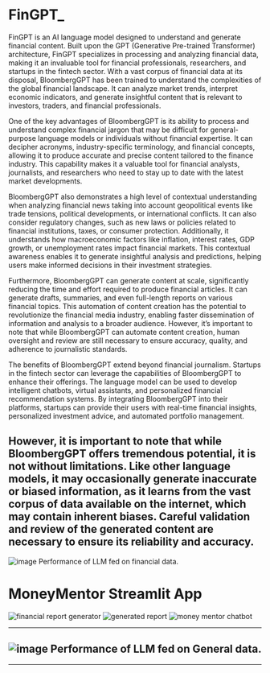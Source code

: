 # FinGPT_
FinGPT is an AI language model designed to understand and generate financial content. Built upon the GPT (Generative Pre-trained Transformer) architecture, FinGPT specializes in processing and analyzing financial data, making it an invaluable tool for financial professionals, researchers, and startups in the fintech sector.
With a vast corpus of financial data at its disposal, BloombergGPT has been trained to understand the complexities of the global financial landscape. It can analyze market trends, interpret economic indicators, and generate insightful content that is relevant to investors, traders, and financial professionals.

One of the key advantages of BloombergGPT is its ability to process and understand complex financial jargon that may be difficult for general-purpose language models or individuals without financial expertise. It can decipher acronyms, industry-specific terminology, and financial concepts, allowing it to produce accurate and precise content tailored to the finance industry. This capability makes it a valuable tool for financial analysts, journalists, and researchers who need to stay up to date with the latest market developments.

BloombergGPT also demonstrates a high level of contextual understanding when analyzing financial news taking into account geopolitical events like trade tensions, political developments, or international conflicts. It can also consider regulatory changes, such as new laws or policies related to financial institutions, taxes, or consumer protection. Additionally, it understands how macroeconomic factors like inflation, interest rates, GDP growth, or unemployment rates impact financial markets. This contextual awareness enables it to generate insightful analysis and predictions, helping users make informed decisions in their investment strategies.

Furthermore, BloombergGPT can generate content at scale, significantly reducing the time and effort required to produce financial articles. It can generate drafts, summaries, and even full-length reports on various financial topics. This automation of content creation has the potential to revolutionize the financial media industry, enabling faster dissemination of information and analysis to a broader audience. However, it’s important to note that while BloombergGPT can automate content creation, human oversight and review are still necessary to ensure accuracy, quality, and adherence to journalistic standards.

The benefits of BloombergGPT extend beyond financial journalism. Startups in the fintech sector can leverage the capabilities of BloombergGPT to enhance their offerings. The language model can be used to develop intelligent chatbots, virtual assistants, and personalized financial recommendation systems. By integrating BloombergGPT into their platforms, startups can provide their users with real-time financial insights, personalized investment advice, and automated portfolio management.

However, it is important to note that while BloombergGPT offers tremendous potential, it is not without limitations. Like other language models, it may occasionally generate inaccurate or biased information, as it learns from the vast corpus of data available on the internet, which may contain inherent biases. Careful validation and review of the generated content are necessary to ensure its reliability and accuracy.
-------------------
![image](https://github.com/samkamau81/FinGPT_/assets/63351043/9f318674-6bc7-4dcd-be1d-8559c3776e1a)
Performance of LLM fed on financial data.
# MoneyMentor Streamlit App
![financial report generator](https://github.com/samkamau81/FinGPT_/assets/63351043/9cfbcb42-a0ea-4ae8-8d26-6733835b4b51)
![generated report](https://github.com/samkamau81/FinGPT_/assets/63351043/c79f75cc-2228-46fe-88cf-08cfa793bff9)
![money mentor chatbot](https://github.com/samkamau81/FinGPT_/assets/63351043/2193b782-8607-4ca1-9b14-924667bcf289)



-------------------
![image](https://github.com/samkamau81/FinGPT_/assets/63351043/0e19a88c-acc5-4658-9dc4-e099d39dd358) 
Performance of LLM fed on General data.
------------------

-----------------
